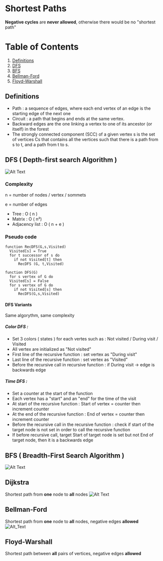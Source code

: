 # Shortest Paths
 **Negative cycles** are **never allowed**, otherwise there would be no "shortest path"

# Table of Contents
1. [Definitions](#Definitions)
2. [DFS](#DFS)
3. [BFS](#BFS)
4. [Bellman-Ford](#Bellman-Ford)
5. [Floyd-Warshall](#Floyd-Warshall)

## Definitions
- Path : a sequence of edges, where each end vertex of an edge is the starting edge of the next one
- Circuit : a path that begins and ends at the same vertex.
- Backward edges are the one linking a vertex to one of its ancestor (or itself) in the forest
- The strongly connected component (SCC) of a given vertex s is the set of vertices Cs that contains all the vertices such that there is a path from s to t, and a path from t to s.


## DFS ( Depth-first search Algorithm )
![Alt Text](https://cdn.discordapp.com/attachments/909979010409328762/978739577386856468/Depth-First-Search.gif)
### Complexity 
n = number of nodes / vertex / sommets

e = number of edges 
- Tree : O ( n ) 
- Matrix : O ( n²)
- Adjacency list : O ( n + e )

### Pseudo code
```
function RecDFS(G,s,Visited)
  Visited[s] = True
  for t successor of s do
    if not Visited[t] then
      RecDFS (G, t,Visited)

function DFS(G)
  for s vertex of G do
  Visited[s] = False
  for s vertex of G do
    if not Visited[s] then
      RecDFS(G,s,Visited)
```
#### DFS Variants 
Same algorythm, same complexity

##### Color DFS : 
- Set 3 colors ( states ) for each vertes such as : Not visited / During visit / Visited
- All vertex are initialized as "Not visited"
- First line of the recursive function : set vertex as "During visit"
- Last line of the recursive function : set vertex as "Visited"
- Before the recursive call in recursive function : if During visit → edge is backwards edge

##### Time DFS : 
- Set a counter at the start of the function
- Each vertex has a "start" and an "end" for the time of the visit
- At start of the recursive function : Start of vertex = counter then increment counter
- At the end of the recursive function : End of vertex = counter then increment counter
- Before the recursive call in the recursive function : check if start of the target node is not set in order to call the recursive function
- If before recursive call, target Start of target node is set but not End of target node, then it is a backwards edge

## BFS ( Breadth-First Search Algorithm )
![Alt Text](https://cdn.discordapp.com/attachments/809911471525331026/964583168873209936/Animated_BFS.gif)

## Dijkstra
Shortest path from **one** node to **all** nodes
![Alt Text](https://cdn.discordapp.com/attachments/909979010409328762/978740365374947368/Dijkstra_Animation.gif)

## Bellman-Ford

Shortest path from **one** node to **all** nodes, negative edges **allowed**
![Alt_Text](https://cdn.discordapp.com/attachments/950543000562462742/979412014881468457/BellmanFord_algorithm_example.gif)

## Floyd-Warshall 

Shortest path between **all** pairs of vertices, negative edges **allowed**
